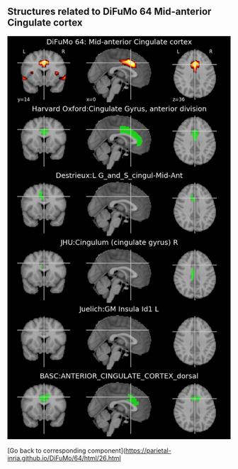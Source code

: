 


## Structures related to DiFuMo 64 Mid-anterior Cingulate cortex

![26](26.jpg "Structures related to DiFuMo 64 Mid-anterior Cingulate cortex")

[Go back to corresponding component](https://parietal-inria.github.io/DiFuMo/64/html/26.html